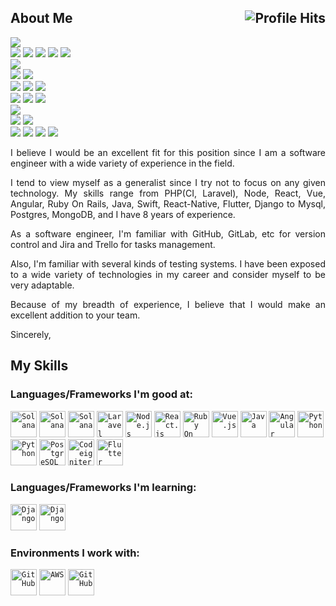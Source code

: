 

<h2>About Me <img align="right" alt="Profile Hits" src="https://komarev.com/ghpvc/?username=topskilldev&style=flat-square"></h2>

![](https://img.shields.io/badge/Javascript-javascript-yellow?style=flat&logo=javascript&logoColor=white&color=2bbc8a)
<br>
![](https://img.shields.io/badge/NodeJS-NodeJS-informational?style=flat&logo=node.js&logoColor=white&color=2bbc8a)
![](https://img.shields.io/badge/ReactJs-ReactJs-informational?style=flat&logo=react&logoColor=white&color=2bbc8a)
![](https://img.shields.io/badge/Angular-Angular-informational?style=flat&logo=angular&logoColor=white&color=2bbc8a)
![](https://img.shields.io/badge/VueJS-VueJS-informational?style=flat&logo=vue.js&logoColor=white&color=2bbc8a)
![](https://img.shields.io/badge/Express-express-informational?style=flat&logo=express&logoColor=white&color=2bbc8a)
<br>
![](https://img.shields.io/badge/Php-php-yellow?style=flat&logo=php&logoColor=white&color=2bbc8a)
<br>
![](https://img.shields.io/badge/Codeigniter-Codeignither-informational?style=flat&logo=codeigniter&logoColor=white&color=2bbc8a)
![](https://img.shields.io/badge/Laravel-Laravel-informational?style=flat&logo=laravel&logoColor=white&color=2bbc8a)
<br>
![](https://img.shields.io/badge/Java-Java-informational?style=flat&logo=java&logoColor=white&color=2bbc8a)
![](https://img.shields.io/badge/Python-Python-informational?style=flat&logo=python&logoColor=white&color=2bbc8a)
![](https://img.shields.io/badge/Ruby%20on%20Rails-Ruby%20on%20Rails-informational?style=flat&logo=rubyonrails&logoColor=white&color=2bbc8a)
<br>
![](https://img.shields.io/badge/Mysql-Mysql-informational?style=flat&logo=Mysql&logoColor=white&color=2bbc8a)
![](https://img.shields.io/badge/Oracle-oracle-informational?style=flat&logo=oracle&logoColor=white&color=2bbc8a)
![](https://img.shields.io/badge/Mongo-mongo-informational?style=flat&logo=mongodb&logoColor=white&color=2bbc8a)
<br>
![](https://img.shields.io/badge/Blockchain-blockchain-yellow?style=flat&logo=blockchain.com&logoColor=white&color=2bbc8a)
<br>
![](https://img.shields.io/badge/solidity-solidity-informational?style=flat&logo=solidity&logoColor=white&color=2bbc8a)
![](https://img.shields.io/badge/Solana-Solana-informational?style=flat&logo=solana&logoColor=white&color=2bbc8a)
<br>
![](https://img.shields.io/badge/Android-android-informational?style=flat&logo=android&logoColor=white&color=2bbc8a)
![](https://img.shields.io/badge/Ios-ios-informational?style=flat&logo=ios&logoColor=white&color=2bbc8a)
![](https://img.shields.io/badge/Expo-expo-informational?style=flat&logo=expo&logoColor=white&color=2bbc8a)
![](https://img.shields.io/badge/Flutter-Flutter-informational?style=flat&logo=Flutter&logoColor=white&color=2bbc8a)

<p align="justify">I believe I would be an excellent fit for this position since I am a software engineer with a wide variety of experience in the field.</p>

<p align="justify">I tend to view myself as a generalist since I try not to focus on any given technology. 
My skills range from PHP(CI, Laravel), Node, React, Vue, Angular, Ruby On Rails, Java, Swift, React-Native, Flutter, Django to Mysql, Postgres, MongoDB, 
and I have 8 years of experience. </p>

<p align="justify">As a software engineer, I'm familiar with GitHub, GitLab, etc for version control and Jira and Trello for tasks management.</p>

<p align="justify">Also, I'm familiar with several kinds of testing systems.
I have been exposed to a wide variety of technologies in my career and consider myself to be very adaptable.</p>

<p align="justify">Because of my breadth of experience, I believe that I would make an excellent addition to your team.

Sincerely,</p>

## My Skills

### Languages/Frameworks I'm good at:
<code><a href="https://solana.com/"><img alt="Solana" title="Solana" src="https://github.com/JSTop1Coder/logos/blob/master/solidity.png" height="42"></a></code>
<code><a href="https://solana.com/"><img alt="Solana" title="Solana" src="https://github.com/JSTop1Coder/logos/blob/master/solana.png" height="42"></a></code>
<code><a href="https://solana.com/"><img alt="Solana" title="Solana" src="https://github.com/JSTop1Coder/logos/blob/master/hardhat.png" height="42"></a></code>
<code><a href="https://laravel.com"><img alt="Laravel" title="Laravel" src="https://github.com/JSTop1Coder/logos/blob/master/Laravel.png" height="42"></a></code>
<code><a href="https://nodejs.org"><img alt="Node.js" title="Node.js" src="https://github.com/JSTop1Coder/logos/blob/master/node.png" height="42"></a></code>
<code><a href="https://reactjs.org"><img alt="React.js" title="React.js" src="https://github.com/JSTop1Coder/logos/blob/master/react.png" height="42"></a></code>
<code><a href="https://rubyonrails.org"><img alt="Ruby On Rails" title="React.js" src="https://github.com/JSTop1Coder/logos/blob/master/ruby.png" height="42"></a></code>
<code><a href="https://vuejs.org"><img alt="Vue.js" title="Vue.js" src="https://github.com/JSTop1Coder/logos/blob/master/vue.png" height="42"></a></code>
<code><a href="https://java.com"><img alt="Java" title="Java" src="https://github.com/JSTop1Coder/logos/blob/master/java1.png" height="42"></a></code>
<code><a href="https://angular.io/"><img alt="Angular" title="Agnular" src="https://github.com/JSTop1Coder/logos/blob/master/angular.png" height="42"></a></code>
<code><a href="https://python.org"><img alt="Python" title="Python" src="https://github.com/JSTop1Coder/logos/blob/master/python.png" height="42"></a></code>
<code><a href="https://www.mysql.com"><img alt="Python" title="Mysql" src="https://github.com/JSTop1Coder/logos/blob/master/mysql.png" height="42"></a></code>
<code><a href="https://www.postgresql.org"><img alt="PostgreSQL" title="PostgreSQL" src="https://github.com/JSTop1Coder/logos/blob/master/postgresql.png" height="42"></a></code>
<code><a href="https://codeigniter.com/"><img alt="Codeigniter" title="Codeigniter" src="https://github.com/JSTop1Coder/logos/blob/master/ci.png" height="42"></a></code>
<code><a href="https://flutter.dev"><img alt="Flutter" title="Flutter" src="https://github.com/JSTop1Coder/logos/blob/master/flutter.png" height="42"></a></code>

### Languages/Frameworks I'm learning:
<code><a href="https://www.djangoproject.com/"><img alt="Django" title="Django" src="https://github.com/JSTop1Coder/logos/blob/master/django.png" height="42"></a></code>
<code><a href="https://www.djangoproject.com/"><img alt="Django" title="Django" src="https://github.com/JSTop1Coder/logos/blob/master/rust.png" height="42"></a></code>

### Environments I work with:

<code><a href="https://github.com/"><img alt="GitHub" title="GitHub" src="https://github.com/JSTop1Coder/logos/blob/master/github.png" height="42"></a></code>
<code><a href="https://aws.amazon.com/"><img alt="AWS" title="AWS" src="https://github.com/JSTop1Coder/logos/blob/master/aws.png" height="42"></a></code>
<code><a href="https://azure.microsoft.com/en-us/services/devops/"><img alt="GitHub" title="Azure DevOps" src="https://github.com/JSTop1Coder/logos/blob/master/azure.png" height="42"></a></code>


